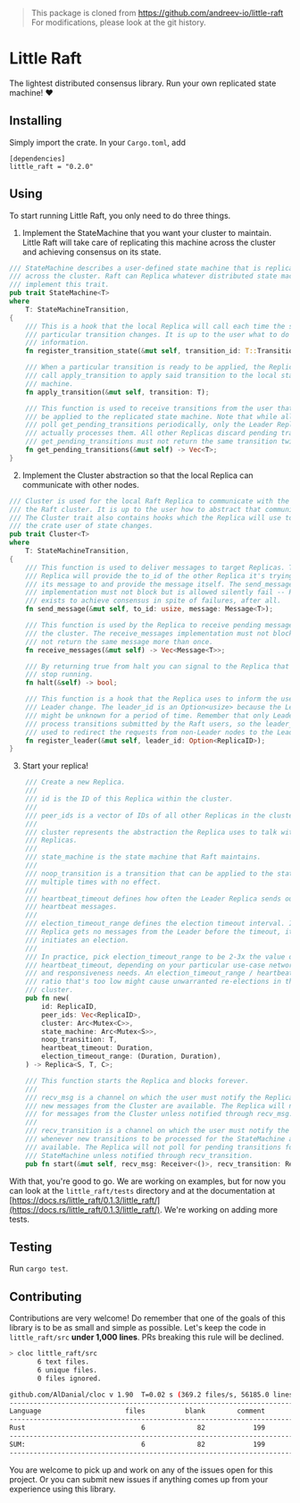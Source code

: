 > This package is cloned from https://github.com/andreev-io/little-raft
> For modifications, please look at the git history.

# Little Raft
The lightest distributed consensus library. Run your own replicated state machine! :heart:

## Installing
Simply import the crate. In your `Cargo.toml`, add
```
[dependencies]
little_raft = "0.2.0"
```

## Using
To start running Little Raft, you only need to do three things.
1. Implement the StateMachine that you want your cluster to maintain. Little Raft will take care of replicating this machine across the cluster and achieving consensus on its state.
```rust
/// StateMachine describes a user-defined state machine that is replicated
/// across the cluster. Raft can Replica whatever distributed state machine can
/// implement this trait.
pub trait StateMachine<T>
where
    T: StateMachineTransition,
{
    /// This is a hook that the local Replica will call each time the state of a
    /// particular transition changes. It is up to the user what to do with that
    /// information.
    fn register_transition_state(&mut self, transition_id: T::TransitionID, state: TransitionState);

    /// When a particular transition is ready to be applied, the Replica will
    /// call apply_transition to apply said transition to the local state
    /// machine.
    fn apply_transition(&mut self, transition: T);

    /// This function is used to receive transitions from the user that need to
    /// be applied to the replicated state machine. Note that while all Replicas
    /// poll get_pending_transitions periodically, only the Leader Replica
    /// actually processes them. All other Replicas discard pending transitions.
    /// get_pending_transitions must not return the same transition twice.
    fn get_pending_transitions(&mut self) -> Vec<T>;
}
```

2. Implement the Cluster abstraction so that the local Replica can communicate with other nodes.
```rust
/// Cluster is used for the local Raft Replica to communicate with the rest of
/// the Raft cluster. It is up to the user how to abstract that communication.
/// The Cluster trait also contains hooks which the Replica will use to inform
/// the crate user of state changes.
pub trait Cluster<T>
where
    T: StateMachineTransition,
{
    /// This function is used to deliver messages to target Replicas. The
    /// Replica will provide the to_id of the other Replica it's trying to send
    /// its message to and provide the message itself. The send_message
    /// implementation must not block but is allowed silently fail -- Raft
    /// exists to achieve consensus in spite of failures, after all.
    fn send_message(&mut self, to_id: usize, message: Message<T>);

    /// This function is used by the Replica to receive pending messages from
    /// the cluster. The receive_messages implementation must not block and must
    /// not return the same message more than once.
    fn receive_messages(&mut self) -> Vec<Message<T>>;

    /// By returning true from halt you can signal to the Replica that it should
    /// stop running.
    fn halt(&self) -> bool;

    /// This function is a hook that the Replica uses to inform the user of the
    /// Leader change. The leader_id is an Option<usize> because the Leader
    /// might be unknown for a period of time. Remember that only Leaders can
    /// process transitions submitted by the Raft users, so the leader_id can be
    /// used to redirect the requests from non-Leader nodes to the Leader node.
    fn register_leader(&mut self, leader_id: Option<ReplicaID>);
}
```
3. Start your replica!
```rust
    /// Create a new Replica.
    ///
    /// id is the ID of this Replica within the cluster.
    ///
    /// peer_ids is a vector of IDs of all other Replicas in the cluster.
    ///
    /// cluster represents the abstraction the Replica uses to talk with other
    /// Replicas.
    ///
    /// state_machine is the state machine that Raft maintains.
    ///
    /// noop_transition is a transition that can be applied to the state machine
    /// multiple times with no effect.
    ///
    /// heartbeat_timeout defines how often the Leader Replica sends out
    /// heartbeat messages.
    ///
    /// election_timeout_range defines the election timeout interval. If the
    /// Replica gets no messages from the Leader before the timeout, it
    /// initiates an election.
    ///
    /// In practice, pick election_timeout_range to be 2-3x the value of
    /// heartbeat_timeout, depending on your particular use-case network latency
    /// and responsiveness needs. An election_timeout_range / heartbeat_timeout
    /// ratio that's too low might cause unwarranted re-elections in the
    /// cluster.
    pub fn new(
        id: ReplicaID,
        peer_ids: Vec<ReplicaID>,
        cluster: Arc<Mutex<C>>,
        state_machine: Arc<Mutex<S>>,
        noop_transition: T,
        heartbeat_timeout: Duration,
        election_timeout_range: (Duration, Duration),
    ) -> Replica<S, T, C>;

    /// This function starts the Replica and blocks forever.
    ///
    /// recv_msg is a channel on which the user must notify the Replica whenever
    /// new messages from the Cluster are available. The Replica will not poll
    /// for messages from the Cluster unless notified through recv_msg.
    ///
    /// recv_transition is a channel on which the user must notify the Replica
    /// whenever new transitions to be processed for the StateMachine are
    /// available. The Replica will not poll for pending transitions for the
    /// StateMachine unless notified through recv_transition.
    pub fn start(&mut self, recv_msg: Receiver<()>, recv_transition: Receiver<()>);
```


With that, you're good to go. We are working on examples, but for now you can look at the `little_raft/tests` directory and at the documentation at [https://docs.rs/little_raft/0.1.3/little_raft/](https://docs.rs/little_raft/0.1.3/little_raft/). We're working on adding more tests.


## Testing
Run `cargo test`.

## Contributing
Contributions are very welcome! Do remember that one of the goals of this library is to be as small and simple as possible. Let's keep the code in `little_raft/src` **under 1,000 lines**. PRs breaking this rule will be declined.
```bash
> cloc little_raft/src
       6 text files.
       6 unique files.                              
       0 files ignored.

github.com/AlDanial/cloc v 1.90  T=0.02 s (369.2 files/s, 56185.0 lines/s)
-------------------------------------------------------------------------------
Language                     files          blank        comment           code
-------------------------------------------------------------------------------
Rust                             6             82            199            632
-------------------------------------------------------------------------------
SUM:                             6             82            199            632
-------------------------------------------------------------------------------
```

You are welcome to pick up and work on any of the issues open for this project. Or you can submit new issues if anything comes up from your experience using this library.